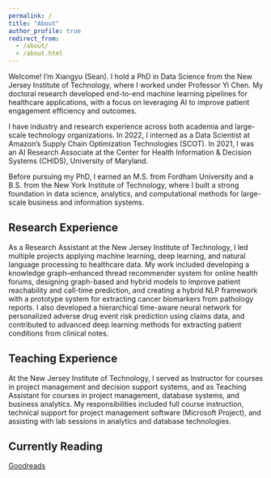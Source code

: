 ```yaml
---
permalink: /
title: "About"
author_profile: true
redirect_from: 
  - /about/
  - /about.html
---
```


Welcome! I’m Xiangyu (Sean). I hold a PhD in Data Science from the New Jersey Institute of Technology, where I worked under Professor Yi Chen. My doctoral research developed end-to-end machine learning pipelines for healthcare applications, with a focus on leveraging AI to improve patient engagement efficiency and outcomes.

I have industry and research experience across both academia and large-scale technology organizations. In 2022, I interned as a Data Scientist at Amazon’s Supply Chain Optimization Technologies (SCOT). In 2021, I was an AI Research Associate at the Center for Health Information & Decision Systems (CHIDS), University of Maryland.

Before pursuing my PhD, I earned an M.S. from Fordham University and a B.S. from the New York Institute of Technology, where I built a strong foundation in data science, analytics, and computational methods for large-scale business and information systems.

<!--I’m currently seeking a full-time DS/MLE/Applied Scientist position.-->

<!--Experience-->
<!---------->
<!--- Data Scientist Intern, Amazon (May 2022 - September 2022)-->
<!--- AI Research Associate, CHIDS, University of Maryland (June 2021 - August 2021)-->
<!--- Data Category Manager, Standard Media Index (October 2015 - August 2018)-->

Research Experience
------
As a Research Assistant at the New Jersey Institute of Technology, I led multiple projects applying machine learning, deep learning, and natural language processing to healthcare data. My work included developing a knowledge graph–enhanced thread recommender system for online health forums, designing graph-based and hybrid models to improve patient reachability and call-time prediction, and creating a hybrid NLP framework with a prototype system for extracting cancer biomarkers from pathology reports. I also developed a hierarchical time-aware neural network for personalized adverse drug event risk prediction using claims data, and contributed to advanced deep learning methods for extracting patient conditions from clinical notes.

Teaching Experience
------
At the New Jersey Institute of Technology, I served as Instructor for courses in project management and decision support systems, and as Teaching Assistant for courses in project management, database systems, and business analytics. My responsibilities included full course instruction, technical support for project management software (Microsoft Project), and assisting with lab sessions in analytics and database technologies.
 
<!--Publications-->
<!---------->
<!--1. Weiting Gao, **Xiangyu Gao**, Yi Chen, Compositional and Hierarchical Semantic Learning Model for Hospital Readmission Prediction, 2024 33rd ACM International Conference on
Information and Knowledge Management (CIKM), 2024 [[code]](https://github.com/NJIT-AI-in-Healthcare/Hospital-Readmission-Prediction)-->
<!--2. Weiting Gao, **Xiangyu Gao**, Wenjin Chen, David J Foran, Yi Chen, BioReX: Biomarker Information Extraction Inspired by Aspect-Based Sentiment Analysis, 2024 Pacific-Asia Conference on Knowledge Discovery and Data Mining (PAKDD), 2024 [[code]](https://github.com/NJIT-AI-in-Healthcare/Pathology-Biomarker-Information-Extraction)-->
<!--3. Jinhe Shi, **Xiangyu Gao**, William C Kinsman, Chenyu Ha, Guodong Gordon Gao, Yi Chen, DI++: A Deep Learning System for Patient Condition Identification in Clinical Notes, Artificial Intelligence in Medicine, 2022-->
<!--4. Jinhe Shi, **Xiangyu Gao**, Chenyu Ha, Yage Wang, Guodong Gao, Yi Chen, Patient ADE Risk Prediction through Hierarchical Time-Aware Neural Network Using Claim Codes, 2020 IEEE International Conference on Big Data (Big Data), 2020-->
<!--5. **Xiangyu Gao**, Jinhe Shi, Wenjin Chen, Nancy Sazo, Huiqi Chu, Evita Sadimin, David J Foran, Yi Chen, CBEx: A Hybrid Approach for Cancer Biomarker Extraction, 2020 IEEE International Conference on Bioinformatics and Biomedicine (BIBM), 2020-->

<!--Working Papers-->
<!---------->
<!--1. **Xiangyu Gao**, Jinhe Shi, Junjie Luo, Guodong (Gordon) Gao, and Yi Chen, Patient Reachability Prediction Through a Hybrid Deep Learning Model-->
<!--2. **Xiangyu Gao**, Jinhe Shi, Guodong (Gordon) Gao, and Yi Chen, Personalized Phone Call Time Prediction Using Graph Embedding-->

Currently Reading
------
[Goodreads](https://www.goodreads.com/user/show/161994022-sean-gao)

